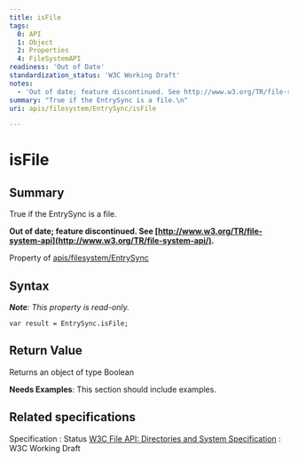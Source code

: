 ```yaml
---
title: isFile
tags:
  0: API
  1: Object
  2: Properties
  4: FileSystemAPI
readiness: 'Out of Date'
standardization_status: 'W3C Working Draft'
notes:
  - 'Out of date; feature discontinued. See http://www.w3.org/TR/file-system-api/.'
summary: "True if the EntrySync is a file.\n"
uri: apis/filesystem/EntrySync/isFile

---
```

# isFile

## Summary

True if the EntrySync is a file.

**Out of date; feature discontinued. See [http://www.w3.org/TR/file-system-api](http://www.w3.org/TR/file-system-api/).**

<span data-meta="applies_to" data-type="key">Property of <span data-type="value">[apis/filesystem/EntrySync](/apis/filesystem/EntrySync)</span></span>

## Syntax

***Note**: This property is read-only.*

``` {.js}
var result = EntrySync.isFile;
```

## Return Value

<span data-meta="return" data-type="key">Returns an object of type <span data-type="value">Boolean</span></span>

**Needs Examples**: This section should include examples.

## Related specifications

Specification
:   Status
[W3C File API: Directories and System Specification](http://dev.w3.org/2009/dap/file-system/pub/FileSystem/)
:   W3C Working Draft

